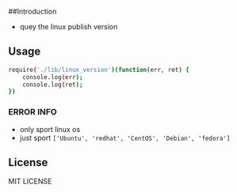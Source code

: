 
##Introduction
* quey the linux publish version



## Usage

```sh
require('./lib/linux_version')(function(err, ret) {
    console.log(err);
    console.log(ret);
})

```


### ERROR INFO

* only sport linux os
* just sport ```['Ubuntu', 'redhat', 'CentOS', 'Debian', 'fedora']```



## License

MIT LICENSE
